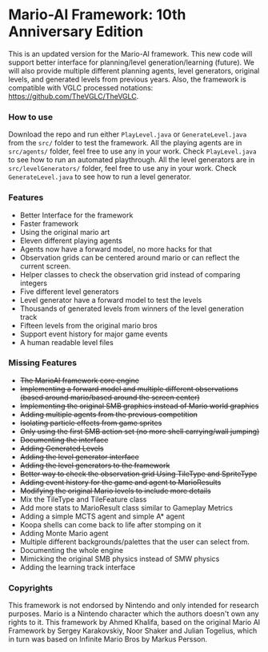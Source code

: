 # Mario-AI Framework: 10th Anniversary Edition
This is an updated version for the Mario-AI framework. This new code will support better interface for planning/level generation/learning (future). We will also provide multiple different planning agents, level generators, original levels, and generated levels from previous years. Also, the framework is compatible with VGLC processed notations: https://github.com/TheVGLC/TheVGLC.

### How to use
Download the repo and run either `PlayLevel.java` or `GenerateLevel.java` from the `src/` folder to test the framework.
All the playing agents are in `src/agents/` folder, feel free to use any in your work. Check `PlayLevel.java` to see how to run an automated playthrough.
All the level generators are in `src/levelGenerators/` folder, feel free to use any in your work. Check `GenerateLevel.java` to see how to run a level generator.

### Features
- Better Interface for the framework
- Faster framework
- Using the original mario art
- Eleven different playing agents
- Agents now have a forward model, no more hacks for that
- Observation grids can be centered around mario or can reflect the current screen.
- Helper classes to check the observation grid instead of comparing integers
- Five different level generators
- Level generator have a forward model to test the levels
- Thousands of generated levels from winners of the level generation track
- Fifteen levels from the original mario bros
- Support event history for major game events
- A human readable level files

### Missing Features
- ~~The MarioAI framework core engine~~
- ~~Implementing a forward model and multiple different observations (based around mario/based around the screen center)~~
- ~~Implementing the original SMB graphics instead of Mario world graphics~~
- ~~Adding multiple agents from the previous competition~~
- ~~Isolating particle effects from game sprites~~
- ~~Only using the first SMB action set (no more shell carrying/wall jumping)~~
- ~~Documenting the interface~~
- ~~Adding Generated Levels~~
- ~~Adding the level generator interface~~
- ~~Adding the level generators to the framework~~
- ~~Better way to check the observation grid Using TileType and SpriteType~~
- ~~Adding event history for the game and agent to MarioResults~~
- ~~Modifying the original Mario levels to include more details~~
- Mix the TileType and TileFeature class
- Add more stats to MarioResult class similar to Gameplay Metrics
- Adding a simple MCTS agent and simple A* agent
- Koopa shells can come back to life after stomping on it
- Adding Monte Mario agent
- Multiple different backgrounds/palettes that the user can select from.
- Documenting the whole engine
- Mimicking the original SMB physics instead of SMW physics
- Adding the learning track interface

### Copyrights
This framework is not endorsed by Nintendo and only intended for research purposes. Mario is a Nintendo character which the authors doesn't own any rights to it. This framework by Ahmed Khalifa, based on the original Mario AI Framework by Sergey Karakovskiy, Noor Shaker and Julian Togelius, which in turn was based on Infinite Mario Bros by Markus Persson.